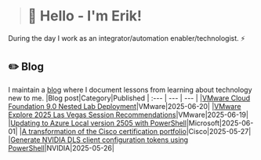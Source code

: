 > # 👾 Hello - I'm Erik!
During the day I work as an integrator/automation enabler/technologist. ⚡
## ✏️ Blog
I maintain a [blog](https://blog.graa.dev) where I document lessons from learning about technology new to me.
|Blog post|Category|Published
| :--- | --- | --- |
|[VMware Cloud Foundation 9.0 Nested Lab Deployment](https://blog.graa.dev/VCF9-NestedLab)|VMware|2025-06-20|
|[VMware Explore 2025 Las Vegas Session Recommendations](https://blog.graa.dev/Explore2025-ContentCatalog)|VMware|2025-06-19|
|[Updating to Azure Local version 2505 with PowerShell](https://blog.graa.dev/AzureLocal-UpdatePowerShell2505)|Microsoft|2025-06-01|
|[A transformation of the Cisco certification portfolio](https://blog.graa.dev/Cisco-Certification2025)|Cisco|2025-05-27|
|[Generate NVIDIA DLS client configuration tokens using PowerShell](https://blog.graa.dev/PowerShell-NVIDIADLS)|NVIDIA|2025-05-26|
